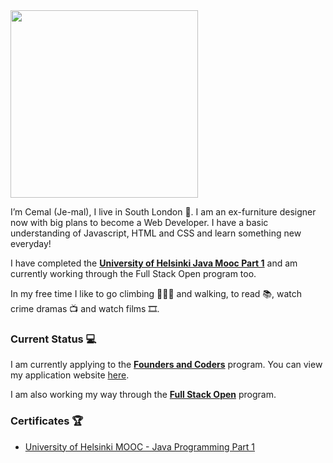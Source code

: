  <img src="https://media.giphy.com/media/1es0suLtBMuZcRBtvl/giphy.gif" width="300"> 

I’m Cemal (Je-mal), I live in South London 💂. I am an ex-furniture designer now with big plans to become a Web Developer. I have a basic understanding of Javascript, HTML and CSS and learn something new everyday!

I have completed the [**University of Helsinki Java Mooc Part 1**](https://java-programming.mooc.fi/) and am currently working through the Full Stack Open program too.

In my free time I like to go climbing 🧗🏼‍♂️ and walking, to read 📚, watch crime dramas 📺 and watch films 🎞️.

### Current Status 💻

I am currently applying to the [**Founders and Coders**](https://www.foundersandcoders.com/) program. You can view my application website [here](http://cemalokten.github.io/).

I am also working my way through the [**Full Stack Open**](https://fullstackopen.com/en/) program.

### Certificates 🏆

* [University of Helsinki MOOC - Java Programming Part 1](https://certificates.mooc.fi/validate/xgg8x6qj2e)
